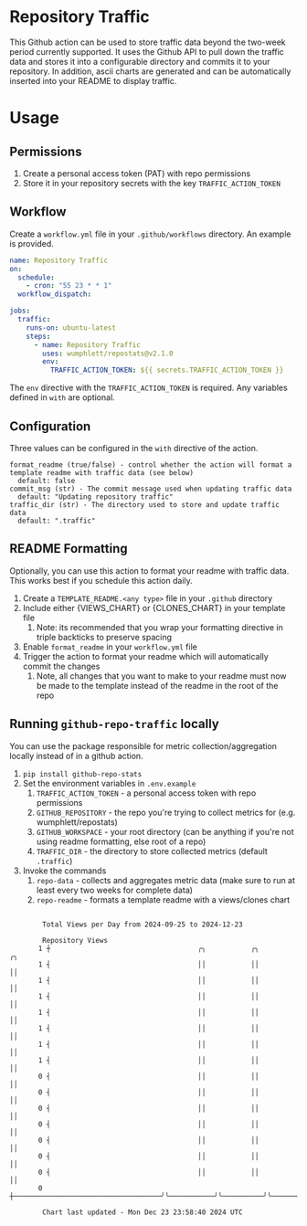 # Repository Traffic

This Github action can be used to store traffic data beyond the two-week period currently supported.
It uses the Github API to pull down the traffic data and stores it into a configurable directory and commits it to your 
repository. In addition, ascii charts are generated and can be automatically inserted into your README to display traffic.

# Usage
## Permissions
1. Create a personal access token (PAT) with repo permissions
2. Store it in your repository secrets with the key `TRAFFIC_ACTION_TOKEN`

## Workflow
Create a `workflow.yml` file in your `.github/workflows` directory. An example is provided.

```yaml
name: Repository Traffic
on:
  schedule:
    - cron: "55 23 * * 1"
  workflow_dispatch:

jobs:
  traffic:
    runs-on: ubuntu-latest
    steps:
      - name: Repository Traffic
        uses: wumphlett/repostats@v2.1.0
        env:
          TRAFFIC_ACTION_TOKEN: ${{ secrets.TRAFFIC_ACTION_TOKEN }}
```
The `env` directive with the `TRAFFIC_ACTION_TOKEN` is required. Any variables defined in `with` are optional.

## Configuration
Three values can be configured in the `with` directive of the action.
```
format_readme (true/false) - control whether the action will format a template readme with traffic data (see below)
  default: false
commit_msg (str) - The commit message used when updating traffic data
  default: "Updating repository traffic"
traffic_dir (str) - The directory used to store and update traffic data
  default: ".traffic"
```

## README Formatting
Optionally, you can use this action to format your readme with traffic data. This works best if you schedule this action
daily.

1. Create a `TEMPLATE_README.<any type>` file in your `.github` directory
2. Include either {VIEWS_CHART} or {CLONES_CHART} in your template file
   1. Note: its recommended that you wrap your formatting directive in triple backticks to preserve spacing
3. Enable `format_readme` in your `workflow.yml` file
4. Trigger the action to format your readme which will automatically commit the changes
   1. Note, all changes that you want to make to your readme must now be made to the template instead of the readme in the root of the repo

## Running `github-repo-traffic` locally
You can use the package responsible for metric collection/aggregation locally instead of in a github action.

1. `pip install github-repo-stats`
2. Set the environment variables in `.env.example`
   1. `TRAFFIC_ACTION_TOKEN` - a personal access token with repo permissions
   2. `GITHUB_REPOSITORY` - the repo you're trying to collect metrics for (e.g. wumphlett/repostats)
   3. `GITHUB_WORKSPACE` - your root directory (can be anything if you're not using readme formatting, else root of a repo)
   4. `TRAFFIC_DIR` - the directory to store collected metrics (default `.traffic`)
3. Invoke the commands
   1. `repo-data` - collects and aggregates metric data (make sure to run at least every two weeks for complete data)
   2. `repo-readme` - formats a template readme with a views/clones chart

```

        Total Views per Day from 2024-09-25 to 2024-12-23

        Repository Views
       1 ┼                                    ╭╮           ╭╮          ╭╮
       1 ┤                                    ││           ││          ││
       1 ┤                                    ││           ││          ││
       1 ┤                                    ││           ││          ││
       1 ┤                                    ││           ││          ││
       1 ┤                                    ││           ││          ││
       1 ┤                                    ││           ││          ││
       1 ┤                                    ││           ││          ││
       0 ┤                                    ││           ││          ││
       0 ┤                                    ││           ││          ││
       0 ┤                                    ││           ││          ││
       0 ┤                                    ││           ││          ││
       0 ┤                                    ││           ││          ││
       0 ┤                                    ││           ││          ││
       0 ┤                                    ││           ││          ││
       0 ┼────────────────────────────────────╯╰───────────╯╰──────────╯╰──────────────────────────

        Chart last updated - Mon Dec 23 23:58:40 2024 UTC
        
```
